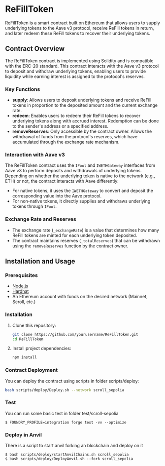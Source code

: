 # ReFillToken

ReFillToken is a smart contract built on Ethereum that allows users to supply underlying tokens to the Aave v3 protocol, receive ReFill tokens in return, and later redeem these ReFill tokens to recover their underlying tokens.

## Contract Overview

The ReFillToken contract is implemented using Solidity and is compatible with the ERC-20 standard. This contract interacts with the Aave v3 protocol to deposit and withdraw underlying tokens, enabling users to provide liquidity while earning interest is assigned to the protocol's reserves.

### Key Functions

- **supply**: Allows users to deposit underlying tokens and receive ReFill tokens in proportion to the deposited amount and the current exchange rate.
- **redeem**: Enables users to redeem their ReFill tokens to recover underlying tokens along with accrued interest. Redemption can be done to the sender's address or a specified address.
- **removeReserves**: Only accessible by the contract owner. Allows the withdrawal of funds from the protocol's reserves, which have accumulated through the exchange rate mechanism.

### Interaction with Aave v3

The ReFillToken contract uses the `IPool` and `IWETHGateway` interfaces from Aave v3 to perform deposits and withdrawals of underlying tokens. Depending on whether the underlying token is native to the network (e.g., ETH) or not, the contract interacts with Aave differently:

- For native tokens, it uses the `IWETHGateway` to convert and deposit the corresponding value into the Aave protocol.
- For non-native tokens, it directly supplies and withdraws underlying tokens through `IPool`.

### Exchange Rate and Reserves

- The exchange rate (`_exchangeRate`) is a value that determines how many ReFill tokens are minted for each underlying token deposited.
- The contract maintains reserves (`_totalReserves`) that can be withdrawn using the `removeReserves` function by the contract owner.

## Installation and Usage

### Prerequisites

- [Node.js](https://nodejs.org/)
- [Hardhat](https://hardhat.org/)
- An Ethereum account with funds on the desired network (Mainnet, Scroll, etc.)

### Installation

1. Clone this repository:
    ```bash
    git clone https://github.com/yourusername/ReFillToken.git
    cd ReFillToken
    ```

2. Install project dependencies:
    ```bash
    npm install
    ```

### Contract Deployment

You can deploy the contract using scripts in folder scripts/deploy:

```bash
bash scripts/deploy/Deploy.sh --network scroll_sepolia

```

### Test
You can run some basic test in folder test/scroll-sepolia

```shell
$ FOUNDRY_PROFILE=integration forge test -vv --optimize
```



### Deploy in Anvil
There is a script to start anvil forking an blockchain and deploy on it

```shell
$ bash scripts/deploy/startAnvilChains.sh scroll_sepolia
$ bash scripts/deploy/DeployAnvil.sh --fork scroll_sepolia
```


